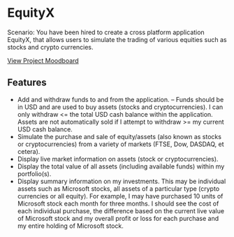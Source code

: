 # EquityX
Scenario: You have been hired to create a cross platform application EquityX, that allows users to simulate the trading of various equities such as stocks and crypto currencies.

<a target="#" href="https://app.milanote.com/1QPO9U1cH3lm5S?p=94AaYs0mzRj">View Project Moodboard</a>

<h2>Features</h2>
<ul><li>Add and withdraw funds to and from the application. – Funds should be in USD and
are used to buy assets (stocks and cryptocurrencies). I can only withdraw <= the total
USD cash balance within the application. Assets are not automatically sold if I
attempt to withdraw >= my current USD cash balance.</li><li>
Simulate the purchase and sale of equity/assets (also known as stocks or
cryptocurrencies) from a variety of markets (FTSE, Dow, DASDAQ, et cetera).</li><li>
Display live market information on assets (stock or cryptocurrencies).</li><li>
Display the total value of all assets (including available funds) within my
portfolio(s).</li><li>
Display summary information on my investments. This may be individual assets
such as Microsoft stocks, all assets of a particular type (crypto currencies or all
equity). For example, I may have purchased 10 units of Microsoft stock each month
for three months. I should see the cost of each individual purchase, the difference
based on the current live value of Microsoft stock and my overall profit or loss for
each purchase and my entire holding of Microsoft stock.</li></ul>
